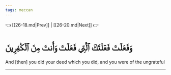 ```yaml
---
tags: meccan
---
```


👈 [[26-18.md|Prev]] | [[26-20.md|Next]] 👉

# وَفَعَلۡتَ فَعۡلَتَكَ ٱلَّتِي فَعَلۡتَ وَأَنتَ مِنَ ٱلۡكَٰفِرِينَ

And [then] you did your deed which you did, and you were of the ungrateful

---

